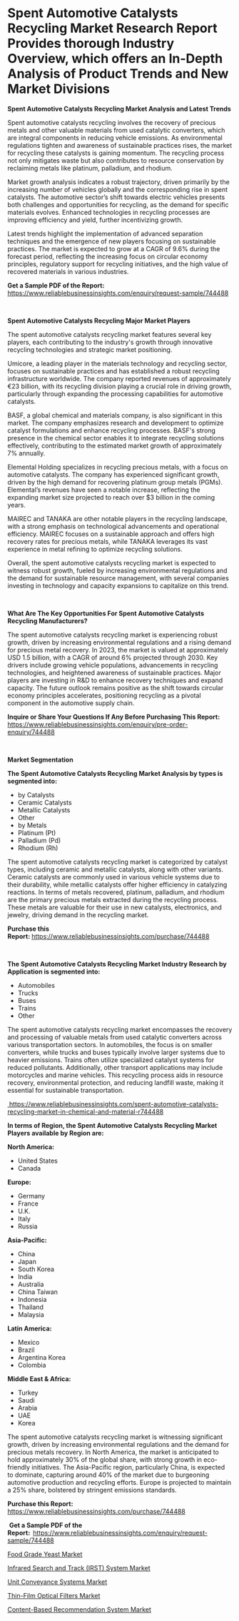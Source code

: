 <p><h1>Spent Automotive Catalysts Recycling Market Research Report Provides thorough Industry Overview, which offers an In-Depth Analysis of Product Trends and New Market Divisions</h1></p><p><strong>Spent Automotive Catalysts Recycling Market Analysis and Latest Trends</strong></p>
<p><p>Spent automotive catalysts recycling involves the recovery of precious metals and other valuable materials from used catalytic converters, which are integral components in reducing vehicle emissions. As environmental regulations tighten and awareness of sustainable practices rises, the market for recycling these catalysts is gaining momentum. The recycling process not only mitigates waste but also contributes to resource conservation by reclaiming metals like platinum, palladium, and rhodium.</p><p>Market growth analysis indicates a robust trajectory, driven primarily by the increasing number of vehicles globally and the corresponding rise in spent catalysts. The automotive sector’s shift towards electric vehicles presents both challenges and opportunities for recycling, as the demand for specific materials evolves. Enhanced technologies in recycling processes are improving efficiency and yield, further incentivizing growth.</p><p>Latest trends highlight the implementation of advanced separation techniques and the emergence of new players focusing on sustainable practices. The market is expected to grow at a CAGR of 9.6% during the forecast period, reflecting the increasing focus on circular economy principles, regulatory support for recycling initiatives, and the high value of recovered materials in various industries.</p></p>
<p><strong>Get a Sample PDF of the Report:&nbsp;</strong> <a href="https://www.reliablebusinessinsights.com/enquiry/request-sample/744488?utm_campaign=84&utm_medium=2&utm_source=Github&utm_content=ia&utm_term=29032025&utm_id=spent-automotive-catalysts-recycling">https://www.reliablebusinessinsights.com/enquiry/request-sample/744488</a></p>
<p>&nbsp;</p>
<p><strong>Spent Automotive Catalysts Recycling Major Market Players</strong></p>
<p><p>The spent automotive catalysts recycling market features several key players, each contributing to the industry's growth through innovative recycling technologies and strategic market positioning. </p><p>Umicore, a leading player in the materials technology and recycling sector, focuses on sustainable practices and has established a robust recycling infrastructure worldwide. The company reported revenues of approximately €23 billion, with its recycling division playing a crucial role in driving growth, particularly through expanding the processing capabilities for automotive catalysts.</p><p>BASF, a global chemical and materials company, is also significant in this market. The company emphasizes research and development to optimize catalyst formulations and enhance recycling processes. BASF's strong presence in the chemical sector enables it to integrate recycling solutions effectively, contributing to the estimated market growth of approximately 7% annually.</p><p>Elemental Holding specializes in recycling precious metals, with a focus on automotive catalysts. The company has experienced significant growth, driven by the high demand for recovering platinum group metals (PGMs). Elemental’s revenues have seen a notable increase, reflecting the expanding market size projected to reach over $3 billion in the coming years.</p><p>MAIREC and TANAKA are other notable players in the recycling landscape, with a strong emphasis on technological advancements and operational efficiency. MAIREC focuses on a sustainable approach and offers high recovery rates for precious metals, while TANAKA leverages its vast experience in metal refining to optimize recycling solutions.</p><p>Overall, the spent automotive catalysts recycling market is expected to witness robust growth, fueled by increasing environmental regulations and the demand for sustainable resource management, with several companies investing in technology and capacity expansions to capitalize on this trend.</p></p>
<p>&nbsp;</p>
<p><strong>What Are The Key Opportunities For Spent Automotive Catalysts Recycling Manufacturers?</strong></p>
<p><p>The spent automotive catalysts recycling market is experiencing robust growth, driven by increasing environmental regulations and a rising demand for precious metal recovery. In 2023, the market is valued at approximately USD 1.5 billion, with a CAGR of around 6% projected through 2030. Key drivers include growing vehicle populations, advancements in recycling technologies, and heightened awareness of sustainable practices. Major players are investing in R&D to enhance recovery techniques and expand capacity. The future outlook remains positive as the shift towards circular economy principles accelerates, positioning recycling as a pivotal component in the automotive supply chain.</p></p>
<p><strong>Inquire or Share Your Questions If Any Before Purchasing This Report:</strong> <a href="https://www.reliablebusinessinsights.com/enquiry/pre-order-enquiry/744488?utm_campaign=84&utm_medium=2&utm_source=Github&utm_content=ia&utm_term=29032025&utm_id=spent-automotive-catalysts-recycling">https://www.reliablebusinessinsights.com/enquiry/pre-order-enquiry/744488</a></p>
<p>&nbsp;</p>
<p><strong>Market Segmentation</strong></p>
<p><strong>The Spent Automotive Catalysts Recycling Market Analysis by types is segmented into:</strong></p>
<p><ul><li>by Catalysts</li><li>Ceramic Catalysts</li><li>Metallic Catalysts</li><li>Other</li><li>by Metals</li><li>Platinum (Pt)</li><li>Palladium (Pd)</li><li>Rhodium (Rh)</li></ul></p>
<p><p>The spent automotive catalysts recycling market is categorized by catalyst types, including ceramic and metallic catalysts, along with other variants. Ceramic catalysts are commonly used in various vehicle systems due to their durability, while metallic catalysts offer higher efficiency in catalyzing reactions. In terms of metals recovered, platinum, palladium, and rhodium are the primary precious metals extracted during the recycling process. These metals are valuable for their use in new catalysts, electronics, and jewelry, driving demand in the recycling market.</p></p>
<p><strong>Purchase this Report:&nbsp;</strong><a href="https://www.reliablebusinessinsights.com/purchase/744488?utm_campaign=84&utm_medium=2&utm_source=Github&utm_content=ia&utm_term=29032025&utm_id=spent-automotive-catalysts-recycling">https://www.reliablebusinessinsights.com/purchase/744488</a></p>
<p>&nbsp;</p>
<p><strong>The Spent Automotive Catalysts Recycling Market Industry Research by Application is segmented into:</strong></p>
<p><ul><li>Automobiles</li><li>Trucks</li><li>Buses</li><li>Trains</li><li>Other</li></ul></p>
<p><p>The spent automotive catalysts recycling market encompasses the recovery and processing of valuable metals from used catalytic converters across various transportation sectors. In automobiles, the focus is on smaller converters, while trucks and buses typically involve larger systems due to heavier emissions. Trains often utilize specialized catalyst systems for reduced pollutants. Additionally, other transport applications may include motorcycles and marine vehicles. This recycling process aids in resource recovery, environmental protection, and reducing landfill waste, making it essential for sustainable transportation.</p></p>
<p><a href="https://www.reliablebusinessinsights.com/spent-automotive-catalysts-recycling-market-in-chemical-and-material-r744488?utm_campaign=84&utm_medium=2&utm_source=Github&utm_content=ia&utm_term=29032025&utm_id=spent-automotive-catalysts-recycling">&nbsp;https://www.reliablebusinessinsights.com/spent-automotive-catalysts-recycling-market-in-chemical-and-material-r744488</a></p>
<p><strong>In terms of Region, the Spent Automotive Catalysts Recycling Market Players available by Region are:</strong></p>
<p>
    <p> <strong> North America: </strong>
        <ul>
            <li>United States</li>
            <li>Canada</li>
        </ul>
        </p> 
    <p> <strong> Europe: </strong>
        <ul>
            <li>Germany</li>
            <li>France</li>
            <li>U.K.</li>
            <li>Italy</li>
            <li>Russia</li>
        </ul>
        </p> 
    <p> <strong> Asia-Pacific: </strong>
        <ul>
            <li>China</li>
            <li>Japan</li>
            <li>South Korea</li>
            <li>India</li>
            <li>Australia</li>
            <li>China Taiwan</li>
            <li>Indonesia</li>
            <li>Thailand</li>
            <li>Malaysia</li>
        </ul>
        </p> 
    <p> <strong> Latin America: </strong>
        <ul>
            <li>Mexico</li>
            <li>Brazil</li>
            <li>Argentina Korea</li>
            <li>Colombia</li>
        </ul>
        </p> 
    <p> <strong> Middle East & Africa: </strong>
        <ul>
            <li>Turkey</li>
            <li>Saudi</li>
            <li>Arabia</li>
            <li>UAE</li>
            <li>Korea</li>
        </ul>
    </p>
    </p>
<p><p>The spent automotive catalysts recycling market is witnessing significant growth, driven by increasing environmental regulations and the demand for precious metals recovery. In North America, the market is anticipated to hold approximately 30% of the global share, with strong growth in eco-friendly initiatives. The Asia-Pacific region, particularly China, is expected to dominate, capturing around 40% of the market due to burgeoning automotive production and recycling efforts. Europe is projected to maintain a 25% share, bolstered by stringent emissions standards.</p></p>
<p><strong>Purchase this Report: </strong><a href="https://www.reliablebusinessinsights.com/purchase/744488?utm_campaign=84&utm_medium=2&utm_source=Github&utm_content=ia&utm_term=29032025&utm_id=spent-automotive-catalysts-recycling">https://www.reliablebusinessinsights.com/purchase/744488</a></p>
<p>&nbsp;<strong>Get a Sample PDF of the Report:&nbsp;&nbsp;</strong><a href="https://www.reliablebusinessinsights.com/enquiry/request-sample/744488?utm_campaign=84&utm_medium=2&utm_source=Github&utm_content=ia&utm_term=29032025&utm_id=spent-automotive-catalysts-recycling">https://www.reliablebusinessinsights.com/enquiry/request-sample/744488</a></p>
<p><strong></strong></p>
<p><p><a href="https://github.com/ummulmzu/Market-Research-Report-List-1/blob/main/food-grade-yeast-market.md?utm_campaign=84&utm_medium=2&utm_source=Github&utm_content=ia&utm_term=29032025&utm_id=spent-automotive-catalysts-recycling">Food Grade Yeast Market</a></p><p><a href="https://github.com/gilerzelko7a/Market-Research-Report-List-1/blob/main/infrared-search-and-track-irst-system-market.md?utm_campaign=84&utm_medium=2&utm_source=Github&utm_content=ia&utm_term=29032025&utm_id=spent-automotive-catalysts-recycling">Infrared Search and Track (IRST) System Market</a></p><p><a href="https://github.com/sentoljinqiu/Market-Research-Report-List-1/blob/main/unit-conveyance-systems-market.md?utm_campaign=84&utm_medium=2&utm_source=Github&utm_content=ia&utm_term=29032025&utm_id=spent-automotive-catalysts-recycling">Unit Conveyance Systems Market</a></p><p><a href="https://github.com/kecixayaab/Market-Research-Report-List-1/blob/main/thin-film-optical-filters-market.md?utm_campaign=84&utm_medium=2&utm_source=Github&utm_content=ia&utm_term=29032025&utm_id=spent-automotive-catalysts-recycling">Thin-Film Optical Filters Market</a></p><p><a href="https://github.com/vandelmanize/Market-Research-Report-List-1/blob/main/content-based-recommendation-system-market.md?utm_campaign=84&utm_medium=2&utm_source=Github&utm_content=ia&utm_term=29032025&utm_id=spent-automotive-catalysts-recycling">Content-Based Recommendation System Market</a></p></p>